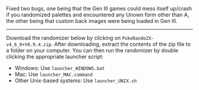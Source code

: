 Fixed two bugs, one being that the Gen III games could mess itself up/crash if you randomized palettes and encountered any Unown form other than A, the other being that custom back images were being loaded in Gen III.

----

Download the randomizer below by clicking on `PokeRandoZX-v4_6_0+V0.9.4.zip`. After downloading, extract the contents of the zip file to a folder on your computer. You can then run the randomizer by double clicking the appropriate launcher script:

- Windows: Use `launcher_WINDOWS.bat`
- Mac: Use `launcher_MAC.command`
- Other Unix-based systems: Use `launcher_UNIX.sh`
